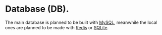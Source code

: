 # Database (DB).
The main database is planned to be built with [MySQL](https://dev.mysql.com), meanwhile the local ones are planned to be made with [Redis](https://redis.io) or [SQLite](https://sqlite.org). 